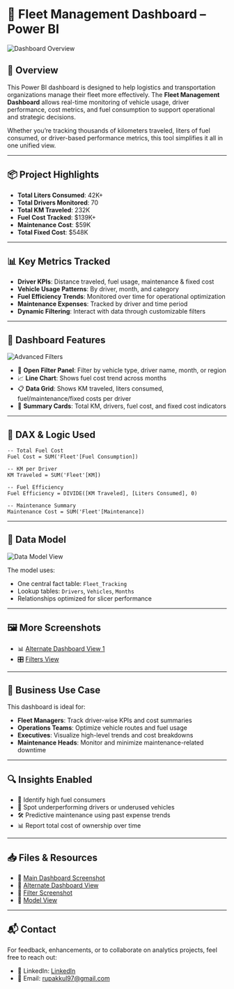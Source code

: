 
# 🚚 Fleet Management Dashboard – Power BI

![Dashboard Overview](https://drive.google.com/uc?export=view&id=11aWYMlxf2m68swJ2wo_aY4-e2qdcNA0k)

## 📌 Overview

This Power BI dashboard is designed to help logistics and transportation organizations manage their fleet more effectively. The **Fleet Management Dashboard** allows real-time monitoring of vehicle usage, driver performance, cost metrics, and fuel consumption to support operational and strategic decisions.

Whether you’re tracking thousands of kilometers traveled, liters of fuel consumed, or driver-based performance metrics, this tool simplifies it all in one unified view.

---

## 📦 Project Highlights

- **Total Liters Consumed**: 42K+
- **Total Drivers Monitored**: 70
- **Total KM Traveled**: 232K
- **Fuel Cost Tracked**: $139K+
- **Maintenance Cost**: $59K
- **Total Fixed Cost**: $548K

---

## 📊 Key Metrics Tracked

- **Driver KPIs**: Distance traveled, fuel usage, maintenance & fixed cost
- **Vehicle Usage Patterns**: By driver, month, and category
- **Fuel Efficiency Trends**: Monitored over time for operational optimization
- **Maintenance Expenses**: Tracked by driver and time period
- **Dynamic Filtering**: Interact with data through customizable filters

---

## 🧠 Dashboard Features

![Advanced Filters](https://drive.google.com/uc?export=view&id=1PZVdMyHbIIvIgU4RZvYjIHMD0yLh323-)

- 🔎 **Open Filter Panel**: Filter by vehicle type, driver name, month, or region
- 📈 **Line Chart**: Shows fuel cost trend across months
- 📋 **Data Grid**: Shows KM traveled, liters consumed, fuel/maintenance/fixed costs per driver
- 🎯 **Summary Cards**: Total KM, drivers, fuel cost, and fixed cost indicators

---

## 🧮 DAX & Logic Used

```DAX
-- Total Fuel Cost
Fuel Cost = SUM('Fleet'[Fuel Consumption])

-- KM per Driver
KM Traveled = SUM('Fleet'[KM])

-- Fuel Efficiency
Fuel Efficiency = DIVIDE([KM Traveled], [Liters Consumed], 0)

-- Maintenance Summary
Maintenance Cost = SUM('Fleet'[Maintenance])
```

---

## 🧱 Data Model

![Data Model View](https://drive.google.com/uc?export=view&id=1BbDfrRUPtS47teXxZorVoJou-kZz_da5)

The model uses:

- One central fact table: `Fleet_Tracking`
- Lookup tables: `Drivers`, `Vehicles`, `Months`
- Relationships optimized for slicer performance

---

## 🖼️ More Screenshots

- 📊 [Alternate Dashboard View 1](https://drive.google.com/file/d/10gyjkU22wPX7ygY3uXfcfhAmQQB5y9LY/view?usp=sharing)
- 🎛️ [Filters View](https://drive.google.com/file/d/1PZVdMyHbIIvIgU4RZvYjIHMD0yLh323-/view?usp=sharing)

---

## 🎯 Business Use Case

This dashboard is ideal for:

- **Fleet Managers**: Track driver-wise KPIs and cost summaries
- **Operations Teams**: Optimize vehicle routes and fuel usage
- **Executives**: Visualize high-level trends and cost breakdowns
- **Maintenance Heads**: Monitor and minimize maintenance-related downtime

---

## 🔍 Insights Enabled

- 🧭 Identify high fuel consumers
- 🚫 Spot underperforming drivers or underused vehicles
- 🛠️ Predictive maintenance using past expense trends
- 📊 Report total cost of ownership over time

---

## 📥 Files & Resources

- 📄 [Main Dashboard Screenshot](https://drive.google.com/file/d/11aWYMlxf2m68swJ2wo_aY4-e2qdcNA0k/view?usp=sharing)
- 📄 [Alternate Dashboard View](https://drive.google.com/file/d/10gyjkU22wPX7ygY3uXfcfhAmQQB5y9LY/view?usp=sharing)
- 📄 [Filter Screenshot](https://drive.google.com/file/d/1PZVdMyHbIIvIgU4RZvYjIHMD0yLh323-/view?usp=sharing)
- 📄 [Model View](https://drive.google.com/file/d/1BbDfrRUPtS47teXxZorVoJou-kZz_da5/view?usp=sharing)

---

## 📬 Contact

For feedback, enhancements, or to collaborate on analytics projects, feel free to reach out:

- 💼 LinkedIn: [LinkedIn](https://www.linkedin.com/in/rupak-kulkarni/)
- 📧 Email: rupakkul97@gmail.com


